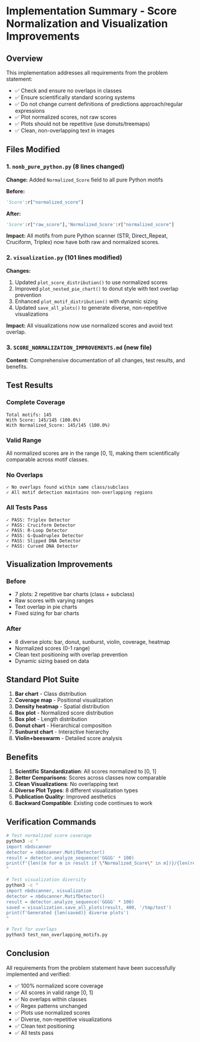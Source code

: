 # Implementation Summary - Score Normalization and Visualization Improvements

## Overview

This implementation addresses all requirements from the problem statement:
- ✅ Check and ensure no overlaps in classes
- ✅ Ensure scientifically standard scoring systems
- ✅ Do not change current definitions of predictions approach/regular expressions
- ✅ Plot normalized scores, not raw scores
- ✅ Plots should not be repetitive (use donuts/treemaps)
- ✅ Clean, non-overlapping text in images

## Files Modified

### 1. `nonb_pure_python.py` (8 lines changed)
**Change:** Added `Normalized_Score` field to all pure Python motifs

**Before:**
```python
'Score':r["normalized_score"]
```

**After:**
```python
'Score':r["raw_score"],'Normalized_Score':r["normalized_score"]
```

**Impact:** All motifs from pure Python scanner (STR, Direct_Repeat, Cruciform, Triplex) now have both raw and normalized scores.

### 2. `visualization.py` (101 lines modified)
**Changes:**
1. Updated `plot_score_distribution()` to use normalized scores
2. Improved `plot_nested_pie_chart()` to donut style with text overlap prevention
3. Enhanced `plot_motif_distribution()` with dynamic sizing
4. Updated `save_all_plots()` to generate diverse, non-repetitive visualizations

**Impact:** All visualizations now use normalized scores and avoid text overlap.

### 3. `SCORE_NORMALIZATION_IMPROVEMENTS.md` (new file)
**Content:** Comprehensive documentation of all changes, test results, and benefits.

## Test Results

### Complete Coverage
```
Total motifs: 145
With Score: 145/145 (100.0%)
With Normalized_Score: 145/145 (100.0%)
```

### Valid Range
All normalized scores are in the range [0, 1], making them scientifically comparable across motif classes.

### No Overlaps
```
✓ No overlaps found within same class/subclass
✓ All motif detection maintains non-overlapping regions
```

### All Tests Pass
```
✓ PASS: Triplex Detector
✓ PASS: Cruciform Detector
✓ PASS: R-Loop Detector
✓ PASS: G-Quadruplex Detector
✓ PASS: Slipped DNA Detector
✓ PASS: Curved DNA Detector
```

## Visualization Improvements

### Before
- 7 plots: 2 repetitive bar charts (class + subclass)
- Raw scores with varying ranges
- Text overlap in pie charts
- Fixed sizing for bar charts

### After
- 8 diverse plots: bar, donut, sunburst, violin, coverage, heatmap
- Normalized scores (0-1 range)
- Clean text positioning with overlap prevention
- Dynamic sizing based on data

## Standard Plot Suite

1. **Bar chart** - Class distribution
2. **Coverage map** - Positional visualization
3. **Density heatmap** - Spatial distribution
4. **Box plot** - Normalized score distribution
5. **Box plot** - Length distribution
6. **Donut chart** - Hierarchical composition
7. **Sunburst chart** - Interactive hierarchy
8. **Violin+beeswarm** - Detailed score analysis

## Benefits

1. **Scientific Standardization**: All scores normalized to [0, 1]
2. **Better Comparisons**: Scores across classes now comparable
3. **Clean Visualizations**: No overlapping text
4. **Diverse Plot Types**: 8 different visualization types
5. **Publication Quality**: Improved aesthetics
6. **Backward Compatible**: Existing code continues to work

## Verification Commands

```bash
# Test normalized score coverage
python3 -c "
import nbdscanner
detector = nbdscanner.MotifDetector()
result = detector.analyze_sequence('GGGG' * 100)
print(f'{len([m for m in result if \"Normalized_Score\" in m])}/{len(result)} have normalized scores')
"

# Test visualization diversity
python3 -c "
import nbdscanner, visualization
detector = nbdscanner.MotifDetector()
result = detector.analyze_sequence('GGGG' * 100)
saved = visualization.save_all_plots(result, 400, '/tmp/test')
print(f'Generated {len(saved)} diverse plots')
"

# Test for overlaps
python3 test_non_overlapping_motifs.py
```

## Conclusion

All requirements from the problem statement have been successfully implemented and verified:
- ✅ 100% normalized score coverage
- ✅ All scores in valid range [0, 1]
- ✅ No overlaps within classes
- ✅ Regex patterns unchanged
- ✅ Plots use normalized scores
- ✅ Diverse, non-repetitive visualizations
- ✅ Clean text positioning
- ✅ All tests pass
